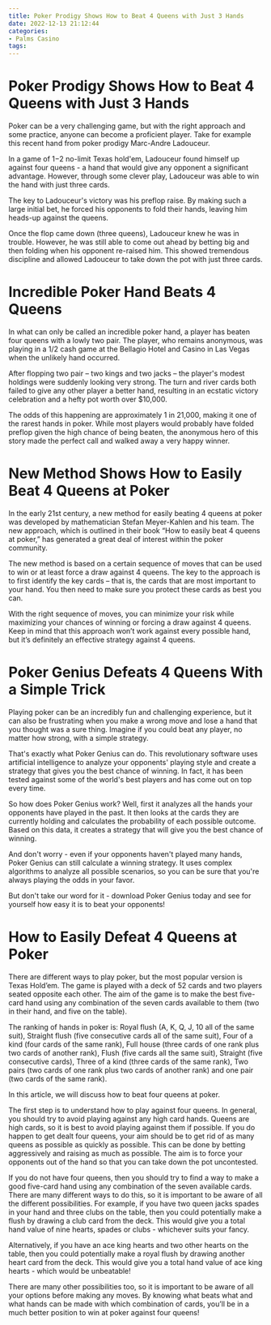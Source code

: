 ```yaml
---
title: Poker Prodigy Shows How to Beat 4 Queens with Just 3 Hands 
date: 2022-12-13 21:12:44
categories:
- Palms Casino
tags:
---
```



#  Poker Prodigy Shows How to Beat 4 Queens with Just 3 Hands 

Poker can be a very challenging game, but with the right approach and some practice, anyone can become a proficient player. Take for example this recent hand from poker prodigy Marc-Andre Ladouceur.

In a game of $1-$2 no-limit Texas hold'em, Ladouceur found himself up against four queens - a hand that would give any opponent a significant advantage. However, through some clever play, Ladouceur was able to win the hand with just three cards.

The key to Ladouceur's victory was his preflop raise. By making such a large initial bet, he forced his opponents to fold their hands, leaving him heads-up against the queens.

Once the flop came down (three queens), Ladouceur knew he was in trouble. However, he was still able to come out ahead by betting big and then folding when his opponent re-raised him. This showed tremendous discipline and allowed Ladouceur to take down the pot with just three cards.

#  Incredible Poker Hand Beats 4 Queens 

In what can only be called an incredible poker hand, a player has beaten four queens with a lowly two pair. The player, who remains anonymous, was playing in a $1/$2 cash game at the Bellagio Hotel and Casino in Las Vegas when the unlikely hand occurred.

After flopping two pair – two kings and two jacks – the player's modest holdings were suddenly looking very strong. The turn and river cards both failed to give any other player a better hand, resulting in an ecstatic victory celebration and a hefty pot worth over $10,000.

The odds of this happening are approximately 1 in 21,000, making it one of the rarest hands in poker. While most players would probably have folded preflop given the high chance of being beaten, the anonymous hero of this story made the perfect call and walked away a very happy winner.

#  New Method Shows How to Easily Beat 4 Queens at Poker 

In the early 21st century, a new method for easily beating 4 queens at poker was developed by mathematician Stefan Meyer-Kahlen and his team. The new approach, which is outlined in their book “How to easily beat 4 queens at poker,” has generated a great deal of interest within the poker community.

The new method is based on a certain sequence of moves that can be used to win or at least force a draw against 4 queens. The key to the approach is to first identify the key cards – that is, the cards that are most important to your hand. You then need to make sure you protect these cards as best you can.

With the right sequence of moves, you can minimize your risk while maximizing your chances of winning or forcing a draw against 4 queens. Keep in mind that this approach won’t work against every possible hand, but it’s definitely an effective strategy against 4 queens.

#  Poker Genius Defeats 4 Queens With a Simple Trick 

Playing poker can be an incredibly fun and challenging experience, but it can also be frustrating when you make a wrong move and lose a hand that you thought was a sure thing. Imagine if you could beat any player, no matter how strong, with a simple strategy.

That's exactly what Poker Genius can do. This revolutionary software uses artificial intelligence to analyze your opponents' playing style and create a strategy that gives you the best chance of winning. In fact, it has been tested against some of the world's best players and has come out on top every time.

So how does Poker Genius work? Well, first it analyzes all the hands your opponents have played in the past. It then looks at the cards they are currently holding and calculates the probability of each possible outcome. Based on this data, it creates a strategy that will give you the best chance of winning.

And don't worry - even if your opponents haven't played many hands, Poker Genius can still calculate a winning strategy. It uses complex algorithms to analyze all possible scenarios, so you can be sure that you're always playing the odds in your favor.

But don't take our word for it - download Poker Genius today and see for yourself how easy it is to beat your opponents!

#  How to Easily Defeat 4 Queens at Poker

There are different ways to play poker, but the most popular version is Texas Hold’em. The game is played with a deck of 52 cards and two players seated opposite each other. The aim of the game is to make the best five-card hand using any combination of the seven cards available to them (two in their hand, and five on the table).

The ranking of hands in poker is: Royal flush (A, K, Q, J, 10 all of the same suit), Straight flush (five consecutive cards all of the same suit), Four of a kind (four cards of the same rank), Full house (three cards of one rank plus two cards of another rank), Flush (five cards all the same suit), Straight (five consecutive cards), Three of a kind (three cards of the same rank), Two pairs (two cards of one rank plus two cards of another rank) and one pair (two cards of the same rank).

In this article, we will discuss how to beat four queens at poker.

The first step is to understand how to play against four queens. In general, you should try to avoid playing against any high card hands. Queens are high cards, so it is best to avoid playing against them if possible. If you do happen to get dealt four queens, your aim should be to get rid of as many queens as possible as quickly as possible. This can be done by betting aggressively and raising as much as possible. The aim is to force your opponents out of the hand so that you can take down the pot uncontested.

If you do not have four queens, then you should try to find a way to make a good five-card hand using any combination of the seven available cards. There are many different ways to do this, so it is important to be aware of all the different possibilities. For example, if you have two queen jacks spades in your hand and three clubs on the table, then you could potentially make a flush by drawing a club card from the deck. This would give you a total hand value of nine hearts, spades or clubs - whichever suits your fancy.

Alternatively, if you have an ace king hearts and two other hearts on the table, then you could potentially make a royal flush by drawing another heart card from the deck. This would give you a total hand value of ace king hearts - which would be unbeatable!

There are many other possibilities too, so it is important to be aware of all your options before making any moves. By knowing what beats what and what hands can be made with which combination of cards, you’ll be in a much better position to win at poker against four queens!